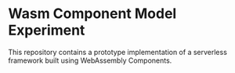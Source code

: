 # Wasm Component Model Experiment
This repository contains a prototype implementation of a serverless framework built using WebAssembly Components.